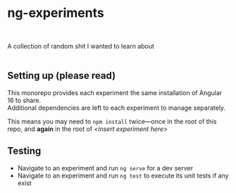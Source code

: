 # ng-experiments
<br/>

A collection of random shit I wanted to learn about
<br/>
<br/>

## Setting up (please read)

This monorepo provides each experiment the same installation of Angular 16 to share.  
Additional dependencies are left to each experiment to manage separately.

This means you may need to `npm install` twice—once in the root of this repo, and **again** in the root of *&lt;insert experiment here&gt;*  

## Testing

- Navigate to an experiment and run `ng serve` for a dev server
- Navigate to an experiment and run `ng test` to execute its unit tests if any exist